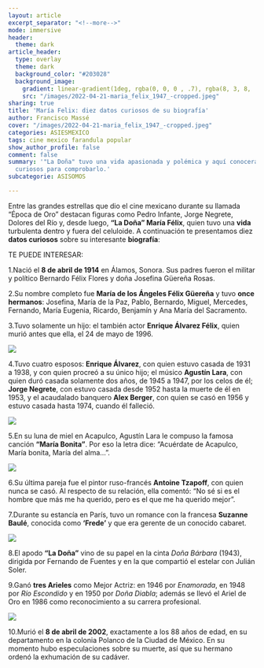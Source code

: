 ```yaml
---
layout: article
excerpt_separator: "<!--more-->"
mode: immersive
header:
  theme: dark
article_header:
  type: overlay
  theme: dark
  background_color: "#203028"
  background_image:
    gradient: linear-gradient(1deg, rgba(0, 0, 0 , .7), rgba(8, 3, 8, .9))
    src: "/images/2022-04-21-maria_felix_1947_-cropped.jpeg"
sharing: true
title: 'María Felix: diez datos curiosos de su biografía'
author: Francisco Massé
cover: "/images/2022-04-21-maria_felix_1947_-cropped.jpeg"
categories: ASIESMEXICO
tags: cine mexico farandula popular
show_author_profile: false
comment: false
summary: '"La Doña" tuvo una vida apasionada y polémica y aquí conocerás diez datos
  curiosos para comprobarlo.'
subcategorie: ASISOMOS

---
```

Entre las grandes estrellas que dio el cine mexicano durante su llamada “Época de Oro” destacan figuras como Pedro Infante, Jorge Negrete, Dolores del Río y, desde luego, **“La Doña” María Félix**, quien tuvo una **vida** turbulenta dentro y fuera del celuloide. A continuación te presentamos diez **datos curiosos** sobre su interesante **biografía**:

TE PUEDE INTERESAR:

1\.Nació el **8 de abril de 1914** en Álamos, Sonora. Sus padres fueron el militar y político Bernardo Félix Flores y doña Josefina Güereña Rosas.

2\.Su nombre completo fue **María de los Ángeles Félix Güereña** y tuvo **once hermanos**: Josefina, María de la Paz, Pablo, Bernardo, Miguel, Mercedes, Fernando, María Eugenia, Ricardo, Benjamín y Ana María del Sacramento.

3\.Tuvo solamente un hijo: el también actor **Enrique Álvarez Félix**, quien murió antes que ella, el 24 de mayo de 1996.

![](https://cloudfront-us-east-1.images.arcpublishing.com/infobae/22BRW7LXKZHBBGSBZGKSIVA4SQ.jpg)

4\.Tuvo cuatro esposos: **Enrique Álvarez**, con quien estuvo casada de 1931 a 1938, y con quien procreó a su único hijo; el músico **Agustín Lara**, con quien duró casada solamente dos años, de 1945 a 1947, por los celos de él; **Jorge Negrete**, con estuvo casada desde 1952 hasta la muerte de él en 1953, y el acaudalado banquero **Alex Berger**, con quien se casó en 1956 y estuvo casada hasta 1974, cuando él falleció.

![](https://upload.wikimedia.org/wikipedia/commons/b/bf/Mar%C3%ADa_F%C3%A9lix_1951.jpg)

5\.En su luna de miel en Acapulco, Agustín Lara le compuso la famosa canción **“María Bonita”**. Por eso la letra dice: “Acuérdate de Acapulco, María bonita, María del alma…”.

![](https://upload.wikimedia.org/wikipedia/commons/4/44/Agust%C3%ADn_Lara%2C_circa_1950s.jpg)

6\.Su última pareja fue el pintor ruso-francés **Antoine Tzapoff**, con quien nunca se casó. Al respecto de su relación, ella comentó: “No sé si es el hombre que más me ha querido, pero es el que me ha querido mejor”.

7\.Durante su estancía en París, tuvo un romance con la francesa **Suzanne Baulé**, conocida como **‘Frede’** y que era gerente de un conocido cabaret.

![](https://i.pinimg.com/236x/b1/d7/0d/b1d70de26eb5d6a461f5ed969fb4b5fa.jpg)

8\.El apodo **“La Doña”** vino de su papel en la cinta _Doña Bárbara_ (1943), dirigida por Fernando de Fuentes y en la que compartió el estelar con Julián Soler.

9\.Ganó **tres Arieles** como Mejor Actriz: en 1946 por _Enamorada_, en 1948 por _Río Escondido_ y en 1950 por _Doña Diabla_; además se llevó el Ariel de Oro en 1986 como reconocimiento a su carrera profesional.

![](https://upload.wikimedia.org/wikipedia/commons/7/74/Mar%C3%ADa_F%C3%A9lix_1954.jpg)

10\.Murió el **8 de abril de 2002**, exactamente a los 88 años de edad, en su departamento en la colonia Polanco de la Ciudad de México. En su momento hubo especulaciones sobre su muerte, así que su hermano ordenó la exhumación de su cadáver.